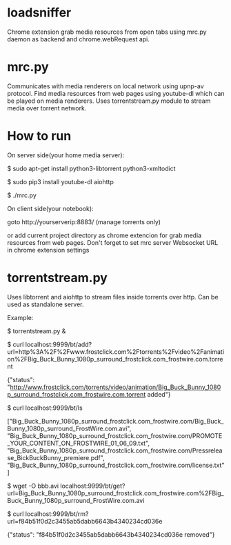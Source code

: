 # loadsniffer
Chrome extension grab media resources from open tabs using mrc.py daemon as backend and chrome.webRequest api.
# mrc.py
Communicates with media renderers on local network using upnp-av protocol.
Find media resources from web pages using youtube-dl which can be played on media renderers.
Uses torrentstream.py module to stream media over torrent network.

# How to run
On server side(your home media server):

$ sudo apt-get install python3-libtorrent python3-xmltodict

$ sudo pip3 install youtube-dl aiohttp

$ ./mrc.py

On client side(your notebook):

goto http://yourserverip:8883/ (manage torrents only)

or add current project directory as chrome extencion for grab media resources from web pages. Don't forget to set mrc server Websocket URL in chrome extension settings

# torrentstream.py
Uses libtorrent and aiohttp to stream files inside torrents over http. Can be used as standalone server.

Example:

   $ torrentstream.py &

   $ curl localhost:9999/bt/add?url=http%3A%2F%2Fwww.frostclick.com%2Ftorrents%2Fvideo%2Fanimation%2FBig_Buck_Bunny_1080p_surround_frostclick.com_frostwire.com.torrent

   {"status": "http://www.frostclick.com/torrents/video/animation/Big_Buck_Bunny_1080p_surround_frostclick.com_frostwire.com.torrent added"}

   $ curl localhost:9999/bt/ls

   ["Big_Buck_Bunny_1080p_surround_frostclick.com_frostwire.com/Big_Buck_Bunny_1080p_surround_FrostWire.com.avi", "Big_Buck_Bunny_1080p_surround_frostclick.com_frostwire.com/PROMOTE_YOUR_CONTENT_ON_FROSTWIRE_01_06_09.txt", "Big_Buck_Bunny_1080p_surround_frostclick.com_frostwire.com/Pressrelease_BickBuckBunny_premiere.pdf", "Big_Buck_Bunny_1080p_surround_frostclick.com_frostwire.com/license.txt"]

   $ wget -O bbb.avi localhost:9999/bt/get?url=Big_Buck_Bunny_1080p_surround_frostclick.com_frostwire.com%2FBig_Buck_Bunny_1080p_surround_FrostWire.com.avi

   $ curl localhost:9999/bt/rm?url=f84b51f0d2c3455ab5dabb6643b4340234cd036e
   
   {"status": "f84b51f0d2c3455ab5dabb6643b4340234cd036e removed"}
